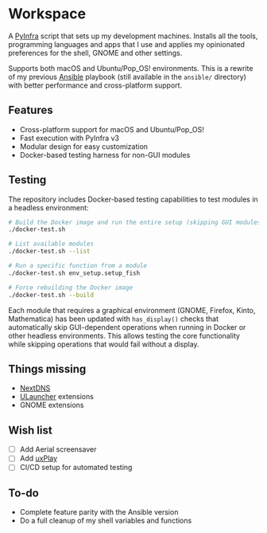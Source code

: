 # Workspace

A [PyInfra](https://pyinfra.com/) script that sets up my development machines. Installs all the tools, programming languages and apps that I use and applies my opinionated preferences for the shell, GNOME and other settings.

Supports both macOS and Ubuntu/Pop_OS! environments. This is a rewrite of my previous [Ansible](https://github.com/ansible/ansible) playbook (still available in the `ansible/` directory) with better performance and cross-platform support.

## Features

- Cross-platform support for macOS and Ubuntu/Pop_OS!
- Fast execution with PyInfra v3
- Modular design for easy customization
- Docker-based testing harness for non-GUI modules

## Testing

The repository includes Docker-based testing capabilities to test modules in a headless environment:

```bash
# Build the Docker image and run the entire setup (skipping GUI modules)
./docker-test.sh

# List available modules
./docker-test.sh --list

# Run a specific function from a module
./docker-test.sh env_setup.setup_fish

# Force rebuilding the Docker image
./docker-test.sh --build
```

Each module that requires a graphical environment (GNOME, Firefox, Kinto, Mathematica) has been updated with `has_display()` checks that automatically skip GUI-dependent operations when running in Docker or other headless environments. This allows testing the core functionality while skipping operations that would fail without a display.

## Things missing

- [NextDNS](https://nextdns.io/)
- [ULauncher](https://ulauncher.io/) extensions
- GNOME extensions

## Wish list

- [ ] Add Aerial screensaver
- [ ] Add [uxPlay](https://github.com/FDH2/UxPlay)
- [ ] CI/CD setup for automated testing

## To-do

- Complete feature parity with the Ansible version
- Do a full cleanup of my shell variables and functions
